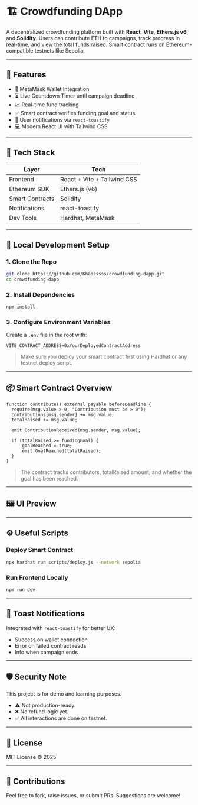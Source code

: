 # 🏗️ Crowdfunding DApp

A decentralized crowdfunding platform built with **React**, **Vite**, **Ethers.js v6**, and **Solidity**. Users can contribute ETH to campaigns, track progress in real-time, and view the total funds raised. Smart contract runs on Ethereum-compatible testnets like Sepolia.

---

## 🚀 Features

- 🦊 MetaMask Wallet Integration
- ⏳ Live Countdown Timer until campaign deadline
- 📈 Real-time fund tracking
- ✅ Smart contract verifies funding goal and status
- 🔔 User notifications via `react-toastify`
- 💻 Modern React UI with Tailwind CSS

---

## 🧱 Tech Stack

| Layer          | Tech                          |
|----------------|-------------------------------|
| Frontend       | React + Vite + Tailwind CSS   |
| Ethereum SDK   | Ethers.js (v6)                |
| Smart Contracts| Solidity                      |
| Notifications  | react-toastify                |
| Dev Tools      | Hardhat, MetaMask             |

---

## 🧪 Local Development Setup

### 1. Clone the Repo

```bash
git clone https://github.com/Khaosssss/crowdfunding-dapp.git
cd crowdfunding-dapp
```

### 2. Install Dependencies

```bash
npm install
```

### 3. Configure Environment Variables

Create a `.env` file in the root with:

```env
VITE_CONTRACT_ADDRESS=0xYourDeployedContractAddress
```

> Make sure you deploy your smart contract first using Hardhat or any testnet deploy script.

---

## 📦 Smart Contract Overview

```solidity
function contribute() external payable beforeDeadline {
  require(msg.value > 0, "Contribution must be > 0");
  contributions[msg.sender] += msg.value;
  totalRaised += msg.value;

  emit ContributionReceived(msg.sender, msg.value);

  if (totalRaised >= fundingGoal) {
      goalReached = true;
      emit GoalReached(totalRaised);
  }
}
```

> The contract tracks contributors, totalRaised amount, and whether the goal has been reached.

---

## 🖼️ UI Preview


---

## ⚙️ Useful Scripts

### Deploy Smart Contract

```bash
npx hardhat run scripts/deploy.js --network sepolia
```

### Run Frontend Locally

```bash
npm run dev
```

---

## 🔔 Toast Notifications

Integrated with `react-toastify` for better UX:

* Success on wallet connection
* Error on failed contract reads
* Info when campaign ends

---

## 🛡️ Security Note

This project is for demo and learning purposes.

* ⚠️ Not production-ready.
* ❌ No refund logic yet.
* ✅ All interactions are done on testnet.

---

## 📜 License

MIT License © 2025

---

## 🤝 Contributions

Feel free to fork, raise issues, or submit PRs. Suggestions are welcome!

```
